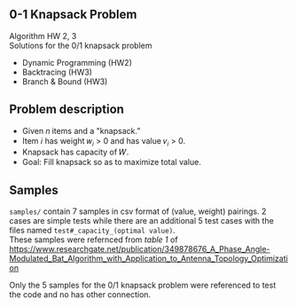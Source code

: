 ## 0-1 Knapsack Problem
Algorithm HW 2, 3
<br>Solutions for the 0/1 knapsack problem

* Dynamic Programming (HW2)
* Backtracing (HW3)
* Branch & Bound (HW3)

## Problem description
- Given 𝑛 items and a "knapsack.”
- Item 𝑖 has weight 𝑤<sub>𝑖</sub> > 0 and has value 𝑣<sub>𝑖</sub> > 0.
- Knapsack has capacity of 𝑊.
- Goal: Fill knapsack so as to maximize total value.

## Samples
`samples/` contain 7 samples in csv format of (value, weight) pairings.
2 cases are simple tests while there are an additional 5 test cases with the files named `test#_capacity_(optimal value)`. 
<br>These samples were refernced from *table 1* of https://www.researchgate.net/publication/349878676_A_Phase_Angle-Modulated_Bat_Algorithm_with_Application_to_Antenna_Topology_Optimization

Only the 5 samples for the 0/1 knapsack problem were referenced to test the code and no has other connection.